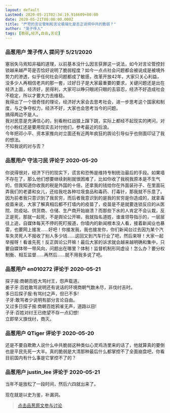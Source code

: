 ```yaml
---
layout: default
Lastmod: 2020-05-21T02:34:19.916609+00:00
date: 2020-05-21T00:00:00.000Z
title: "严苛的言论管制和言论极端化是否正说明中共的脆弱？"
author: "笼子传人"
tags: [脆弱,经济,自由,言论]
---
```



### 品葱用户 **笼子传人** 提问于 5/21/2020
    
塞翁失马焉知非福的道理，以前基本没什么因言获罪这一说法，如今对言论管控封锁越来越严苛是否恰好说明了脆弱程度？如今一点点社会问题都会被说成是被境外势力的渗透，似乎任何社会问题都成了敏感，改革开放42年，大家只关心利益，没多少人再相信老共的那一套，过好日子是大家最重要的要求，关键问题还是出在经济上面，经济好，民得利，大家可以睁只眼闭只眼的去容忍，经济不好造成社会不稳定，所以才要大力去维稳。  
我得出了一个很奇怪的理论，经济好大家会去思考社会，进一步思考这个国家和制度，与之争夺权力，经济不好，大家也会思考当今的问题。  
搞得两边不是人。  
我对民意是充满信心的，别看粉红战狼上蹿下跳，实际上都经不起现实的拷问，对付小粉红还是要用现实去对付他们，参考最近的后浪。  
今年把邓小平、资本家推向对立面还有近两年疯狂的舆论引导似乎也侧面印证了我的想法。  
不知我说的对与否？
    
                

### 品葱用户 **守法刁民** 评论于 2020-05-20
        
你说得很对，经济下行的现实下，谎言和恐怖是维持专制统治最后的手段。如果墙不存在了，那么他们想要继续剥削就很困难了，比如你收了我税我原本是不生气的，但我知道你收我的税是外国的十倍，还拿我的钱给你在外面装孙子、在里面玩弄我们的老婆和女儿，还给我吃各种垃圾食品和毒药、打毒针，那我就不乐意了。因为前者我只意识到了我贫穷，而后者我意识到的是我的贫穷是你造成的，就拿毒疫苗来说，大家了解真相后都不打墙内的疫苗了，疫苗是不是就要连锁反应的从医院、防疫站、供货商、仓储、生产商开始崩溃？而那些下水的人肯定不会认栽，反正是死，那就一起死，不是舆论公开嘛，我就指名道姓，谁谁领导指示的，一层层往上追，自媒体每天不停的死盯报道，你墙内的新闻根本没人看，接着新闻业也暴雷，也要网上接发……好吧！你接发我，我也接发你，你们新闻台过去因为某个汽车失灵死人不报收了别人多少钱……这回又到汽车行业了吧，然后来呀！大家一起举报呀！看谁先死！反正舆论公开嘛！最后大家的诉求就会越来越明确和集中，只要自媒体带一带风向，问题出在哪里？体制！监督机制形同虚设！怎么办？要分权制衡、相互监督……再然后……就不用我多说了吧。
        
                

### 品葱用户 **en010272** 评论于 2020-05-21
        
探子报:商朝百姓大骂纣王，怨声载道。  
姜子牙:百姓敢骂说明还有说话的环境商朝气数未尽，非伐纣吉时。  
多日后探子报:有骂纣之声，但已不多!  
子牙:敢骂者少说明有部分言论自由。  
又过多日探子报:商朝百姓鸦雀无声，道路以目!  
子牙:百姓对纣王已绝望不存一点幻想!  
立即举义旗伐纣，商灭。
        
                

### 品葱用户 **QTiger** 评论于 2020-05-20
        
还是不要自欺欺人说什么中共脆弱这种类似心灵鸡汤里来的话了，他就算真的要倒也是平民先死一大半。真的脆弱是大清那种最后什么都掌控不了全面崩盘吧，你看目前国内有什么事是它掌控不了的？
        
                

### 品葱用户 **justin_lee** 评论于 2020-05-21
        
当年不是放松了一段时间，然后六四就出来了。  
  
现在就是以史为鉴，补漏洞。
        
                





> [点击品葱原文参与讨论](https://pincong.rocks/question/25654)

